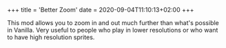 +++
title = 'Better Zoom'
date = 2020-09-04T11:10:13+02:00
+++

This mod allows you to zoom in and out much further than what's possible in Vanilla.
Very useful to people who play in lower resolutions or who want to have high resolution sprites.
